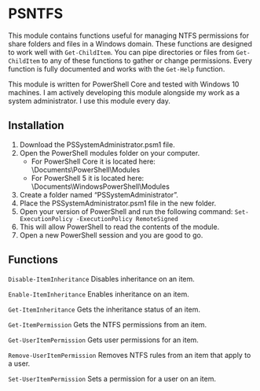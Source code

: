 # PSNTFS
This module contains functions useful for managing NTFS permissions for share folders and files in a Windows domain. These functions are designed to work well with `Get-ChildItem`. You can pipe directories or files from `Get-ChildItem` to any of these functions to gather or change permissions. Every function is fully documented and works with the `Get-Help` function. 

This module is written for PowerShell Core and tested with Windows 10 machines. I am actively developing this module alongside my work as a system administrator. I use this module every day.

## Installation
1. Download the PSSystemAdministrator.psm1 file.
2. Open the PowerShell modules folder on your computer.
   - For PowerShell Core it is located here: \Documents\PowerShell\Modules
   - For PowerShell 5 it is located here: \Documents\WindowsPowerShell\Modules
3. Create a folder named “PSSystemAdministrator”.
4. Place the PSSystemAdministrator.psm1 file in the new folder.
5. Open your version of PowerShell and run the following command: 
`Set-ExecutionPolicy -ExecutionPolicy RemoteSigned`
6. This will allow PowerShell to read the contents of the module.
7. Open a new PowerShell session and you are good to go.

## Functions
`Disable-ItemInheritance` Disables inheritance on an item.

`Enable-ItemInheritance` Enables inheritance on an item.

`Get-ItemInheritance` Gets the inheritance status of an item.

`Get-ItemPermission` Gets the NTFS permissions from an item.

`Get-UserItemPermission` Gets user permissions for an item.

`Remove-UserItemPermission` Removes NTFS rules from an item that apply to a user.

`Set-UserItemPermission` Sets a permission for a user on an item.